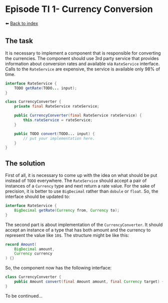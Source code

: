 # Episode TI 1- Currency Conversion

⬅️ [Back to index](README.md)

## The task

It is necessary to implement a component that is responsible for converting the currencies. The component should use 3rd party service that provides information about conversion rates and available via `RateService` interface. Calls to the `RateService` are expensive, the service is available only 98% of time. 

```java
interface RateService {
    TODO getRate(TODO... input);
}

class CurrencyConverter {
    private final RateService rateService; 

    public CurrencyConverter(final RateService rateService) {
        this.rateService = rateService; 
    }

    public TODO convert(TODO... input) {
        // put your implementation here. 
    }
}
```

## The solution

First of all, it is necessary to come up with the idea on what should be put instead of `TODO` everywhere. The `RateService` should accept a pair of instances of a `Currency` type and next return a rate value. For the sake of precision, it is better to use `BigDecimal` rather than `dobule` or `float`. So, the interface should be updated to: 

```java
interface RateService {
    BigDecimal getRate(Currency from, Currency to);
}
```

The second part is about implementation of the `CurrencyConverter`. It should accept an instance of a type that has both amount and the currency to represent the value like `10$`. The structure might be like this: 

```java
record Amount(
    BigDecimal amount, 
    Currency currency
) {}
```

So, the component now has the following interface: 

```java
class CurrencyConverter {
    public Amount convert(final Amount amount, final Currency target) {}
}
```

To be continued...